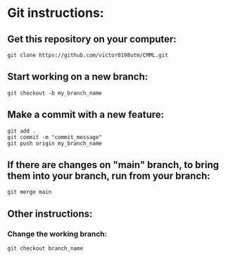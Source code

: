 # Git instructions:
## Get this repository on your computer:
```
git clone https://github.com/victor0198utm/CMML.git
```
## Start working on a new branch:
```
git checkout -b my_branch_name
```
## Make a commit with a new feature:
```
git add .
git commit -m "commit_message"
git push origin my_branch_name
```
## If there are changes on "main" branch, to bring them into your branch, run from your branch:
```
git merge main
```
## Other instructions:
### Change the working branch:
```
git checkout branch_name
```